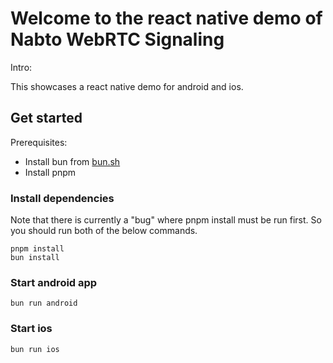 # Welcome to the react native demo of Nabto WebRTC Signaling

Intro:

This showcases a react native demo for android and ios.

## Get started
Prerequisites:
* Install bun from [bun.sh]()
* Install pnpm


### Install dependencies

Note that there is currently a "bug" where pnpm install must be run first. So you should run both of the below commands.

```
pnpm install
bun install
```

### Start android app

```
bun run android
```

### Start ios

```
bun run ios
```
